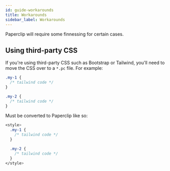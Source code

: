 ```yaml
---
id: guide-workarounds
title: Workarounds
sidebar_label: Workarounds
---
```


Paperclip will require some finnessing for certain cases. 

## Using third-party CSS

If you're using third-party CSS such as Bootstrap or Tailwind, you'll need to move the CSS over
to a `*.pc` file. For example:

```css
.my-1 {
  /* tailwind code */
}

.my-2 {
  /* tailwind code */
}
```

Must be converted to Paperclip like so:


```css
<style>
  .my-1 {
    /* tailwind code */
  }

  .my-2 {
    /* tailwind code */
  }
</style>
```